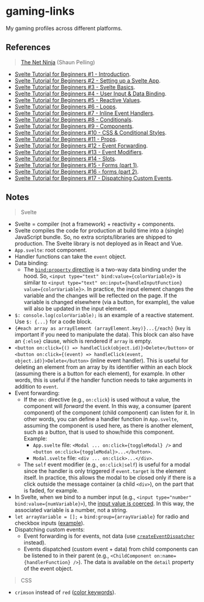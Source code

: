 # gaming-links

My gaming profiles across different platforms.

## References

> [The Net Ninja](https://www.youtube.com/c/TheNetNinja) (Shaun Pelling)

- [Svelte Tutorial for Beginners #1 - Introduction](https://youtu.be/zojEMeQGGHs).
- [Svelte Tutorial for Beginners #2 - Setting up a Svelte App](https://youtu.be/lnpdn2rE2N8).
- [Svelte Tutorial for Beginners #3 - Svelte Basics](https://youtu.be/TanFofZBvNI).
- [Svelte Tutorial for Beginners #4 - User Input & Data Binding](https://youtu.be/n8Kk7uvsx9A).
- [Svelte Tutorial for Beginners #5 - Reactive Values](https://youtu.be/QJJjXRIg7kI).
- [Svelte Tutorial for Beginners #6 - Loops](https://youtu.be/sGmSSULKJwE).
- [Svelte Tutorial for Beginners #7 - Inline Event Handlers](https://youtu.be/VWOpVxIkZJs).
- [Svelte Tutorial for Beginners #8 - Conditionals](https://youtu.be/9PfCZFqYsYA).
- [Svelte Tutorial for Beginners #9 - Components](https://youtu.be/rkwKpULfWZA).
- [Svelte Tutorial for Beginners #10 - CSS & Conditional Styles](https://youtu.be/AAPu__4qSlY).
- [Svelte Tutorial for Beginners #11 - Props](https://youtu.be/Y1McRGLkxQc).
- [Svelte Tutorial for Beginners #12 - Event Forwarding](https://youtu.be/SaMils0yx7s).
- [Svelte Tutorial for Beginners #13 - Event Modifiers](https://youtu.be/RrNC2hizXXI).
- [Svelte Tutorial for Beginners #14 - Slots](https://youtu.be/WUXalRPfP1A).
- [Svelte Tutorial for Beginners #15 - Forms (part 1)](https://youtu.be/FB_am3ZPY7I).
- [Svelte Tutorial for Beginners #16 - forms (part 2)](https://youtu.be/tkBgoKpU6Tk).
- [Svelte Tutorial for Beginners #17 - Dispatching Custom Events](https://youtu.be/yCkYm4zze8I).

## Notes

> Svelte

- Svelte = compiler (not a framework) + reactivity + components.
- Svelte compiles the code for production at build time into a (single) JavaScript bundle. So, no extra scripts/libraries are shipped to production. The Svelte library is not deployed as in React and Vue.
- `App.svelte`: root component.
- Handler functions can take the `event` object.
- Data binding:
  - The [`bind:property` directive](https://svelte.dev/docs#bind_element_property) is a two-way data binding under the hood. So, `<input type="text" bind:value={colorVariable}>` is similar to `<input type="text" on:input={handleInputFunction} value={colorVariable}>`. In practice, the input element changes the variable and the changes will be reflected on the page. If the variable is changed elsewhere (via a button, for example), the value will also be updated in the input element.
- `$: console.log(colorVariable);` is an example of a reactive statement. Use `$: {...}` for a code block.
- `{#each array as arrayElement (arrayElement.key)}...{/each}` (`key` is important if you need to manipulate the data). This block can also have an `{:else}` clause, which is rendered if `array` is empty.
- `<button on:click={() => handleClick(object.id)}>Delete</button>` or `<button on:click={(event) => handleClick(event, object.id)}>Delete</button>` (inline event handler). This is useful for deleting an element from an array by its identifier within an each block (assuming there is a button for each element), for example. In other words, this is useful if the handler function needs to take arguments in addition to `event`.
- Event forwarding:
  - If the `on:` directive (e.g., `on:click`) is used without a value, the component will _forward_ the event. In this way, a consumer (parent component) of the component (child component) can listen for it. In other words, you can define a handler function in `App.svelte`, assuming the component is used here, as there is another element, such as a button, that is used to show/hide this component. Example:
    - `App.svelte` file: `<Modal ... on:click={toggleModal} />` and `<button on:click={toggleModal}>...</button>`.
    - `Modal.svelte` file: `<div ... on:click>...</div>`.
  - The `self` event modifier (e.g., `on:click|self`) is useful for a modal since the handler is only triggered if `event.target` is the element itself. In practice, this allows the modal to be closed only if there is a click outside the message container (a child `<div>`), on the part that is faded, for example.
- In Svelte, when we bind to a number input (e.g., `<input type="number" bind:value={numVariable}>`), the [input value is coerced](https://svelte.dev/docs#bind_element_property). In this way, the associated variable is a number, not a string.
- `let arrayVariable = [];` + `bind:group={arrayVariable}` for radio and checkbox inputs ([example](https://svelte.dev/docs#bind_group)).
- Dispatching custom events:
  - Event forwarding is for events, not data (use [`createEventDispatcher`](https://svelte.dev/docs#createEventDispatcher) instead).
  - Events dispatched (custom event + data) from child components can be listened to in their parent (e.g., `<ChildComponent on:name={handlerFunction} />`). The data is available on the `detail` property of the event object.

> CSS

- `crimson` instead of `red` ([color keywords](https://developer.mozilla.org/en-US/docs/Web/CSS/color_value)).
